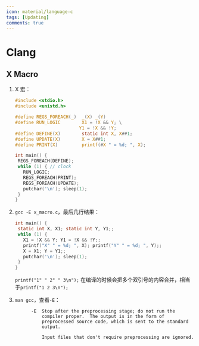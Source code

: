 ```yaml
---
icon: material/language-c
tags: [Updating]
comments: true
---
```


# Clang

## X Macro

1. X 宏：

    ```c
    #include <stdio.h>
    #include <unistd.h>

    #define REGS_FOREACH(_)  _(X) _(Y)
    #define RUN_LOGIC        X1 = !X && Y; \
                            Y1 = !X && !Y;
    #define DEFINE(X)        static int X, X##1;
    #define UPDATE(X)        X = X##1;
    #define PRINT(X)         printf(#X " = %d; ", X);

    int main() {
     REGS_FOREACH(DEFINE);
     while (1) { // clock
       RUN_LOGIC;
       REGS_FOREACH(PRINT);
       REGS_FOREACH(UPDATE);
       putchar('\n'); sleep(1);
     }
    }
    ```

2. `gcc -E x_macro.c`，最后几行结果：

    ```c
    int main() {
     static int X, X1; static int Y, Y1;;
     while (1) {
       X1 = !X && Y; Y1 = !X && !Y;;
       printf("X" " = %d; ", X); printf("Y" " = %d; ", Y);;
       X = X1; Y = Y1;;
       putchar('\n'); sleep(1);
     }
    }
    ```

    `printf("1" " 2" " 3\n");` 在编译的时候会把多个双引号的内容合并，相当于`printf("1 2 3\n");`

3. `man gcc`，查看`-E`：

    ```
          -E  Stop after the preprocessing stage; do not run the
              compiler proper.  The output is in the form of
              preprocessed source code, which is sent to the standard
              output.

              Input files that don't require preprocessing are ignored.
    ```

##
